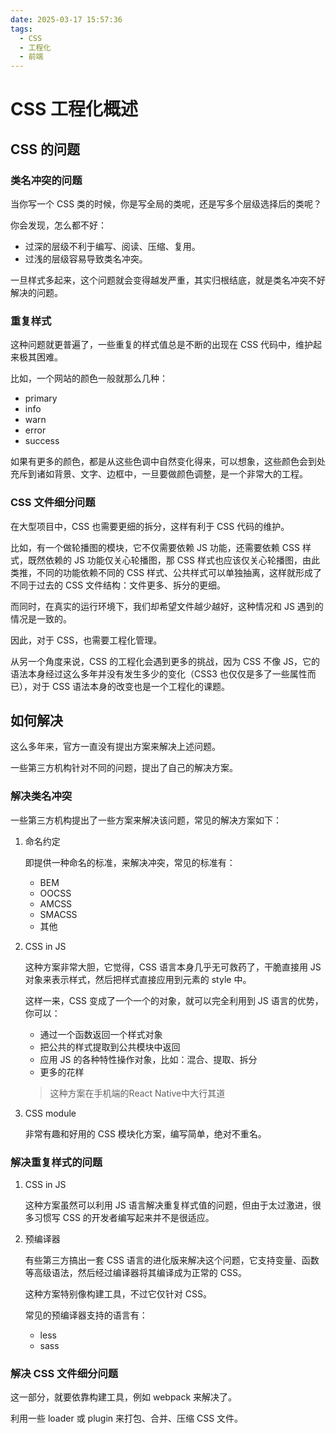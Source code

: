 ```yaml
---
date: 2025-03-17 15:57:36
tags:
  - CSS
  - 工程化
  - 前端
---
```


# CSS 工程化概述

## CSS 的问题

### 类名冲突的问题

当你写一个 CSS 类的时候，你是写全局的类呢，还是写多个层级选择后的类呢？

你会发现，怎么都不好：

- 过深的层级不利于编写、阅读、压缩、复用。
- 过浅的层级容易导致类名冲突。

一旦样式多起来，这个问题就会变得越发严重，其实归根结底，就是类名冲突不好解决的问题。

### 重复样式

这种问题就更普遍了，一些重复的样式值总是不断的出现在 CSS 代码中，维护起来极其困难。

比如，一个网站的颜色一般就那么几种：

- primary
- info
- warn
- error
- success

如果有更多的颜色，都是从这些色调中自然变化得来，可以想象，这些颜色会到处充斥到诸如背景、文字、边框中，一旦要做颜色调整，是一个非常大的工程。

### CSS 文件细分问题

在大型项目中，CSS 也需要更细的拆分，这样有利于 CSS 代码的维护。

比如，有一个做轮播图的模块，它不仅需要依赖 JS 功能，还需要依赖 CSS 样式，既然依赖的 JS 功能仅关心轮播图，那 CSS 样式也应该仅关心轮播图，由此类推，不同的功能依赖不同的 CSS 样式、公共样式可以单独抽离，这样就形成了不同于过去的 CSS 文件结构：文件更多、拆分的更细。

而同时，在真实的运行环境下，我们却希望文件越少越好，这种情况和 JS 遇到的情况是一致的。

因此，对于 CSS，也需要工程化管理。

从另一个角度来说，CSS 的工程化会遇到更多的挑战，因为 CSS 不像 JS，它的语法本身经过这么多年并没有发生多少的变化（CSS3 也仅仅是多了一些属性而已），对于 CSS 语法本身的改变也是一个工程化的课题。

## 如何解决

这么多年来，官方一直没有提出方案来解决上述问题。

一些第三方机构针对不同的问题，提出了自己的解决方案。

### 解决类名冲突

一些第三方机构提出了一些方案来解决该问题，常见的解决方案如下：

1. 命名约定

   即提供一种命名的标准，来解决冲突，常见的标准有：

   - BEM
   - OOCSS
   - AMCSS
   - SMACSS
   - 其他

2. CSS in JS

   这种方案非常大胆，它觉得，CSS 语言本身几乎无可救药了，干脆直接用 JS 对象来表示样式，然后把样式直接应用到元素的 style 中。

   这样一来，CSS 变成了一个一个的对象，就可以完全利用到 JS 语言的优势，你可以：

   - 通过一个函数返回一个样式对象
   - 把公共的样式提取到公共模块中返回
   - 应用 JS 的各种特性操作对象，比如：混合、提取、拆分
   - 更多的花样

   > 这种方案在手机端的React Native中大行其道

3. CSS module

   非常有趣和好用的 CSS 模块化方案，编写简单，绝对不重名。

### 解决重复样式的问题

1. CSS in JS

   这种方案虽然可以利用 JS 语言解决重复样式值的问题，但由于太过激进，很多习惯写 CSS 的开发者编写起来并不是很适应。

2. 预编译器

   有些第三方搞出一套 CSS 语言的进化版来解决这个问题，它支持变量、函数等高级语法，然后经过编译器将其编译成为正常的 CSS。

   这种方案特别像构建工具，不过它仅针对 CSS。

   常见的预编译器支持的语言有：

   - less
   - sass

### 解决 CSS 文件细分问题

这一部分，就要依靠构建工具，例如 webpack 来解决了。

利用一些 loader 或 plugin 来打包、合并、压缩 CSS 文件。
